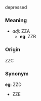 depressed
### Meaning
+ _adj_: ZZA
	+ __eg__: ZZB

### Origin

ZZC

### Synonym

__eg__: ZZD

+ ZZE


